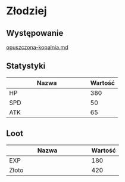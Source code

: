 # Złodziej

## Występowanie

[opuszczona-kopalnia.md](../../lokacje/drugie-pietro/opuszczona-kopalnia.md "mention")

## Statystyki

<table><thead><tr><th width="202">Nazwa</th><th>Wartość</th></tr></thead><tbody><tr><td>HP</td><td>380</td></tr><tr><td>SPD</td><td>50</td></tr><tr><td>ATK</td><td>65</td></tr></tbody></table>

## Loot

<table><thead><tr><th width="205">Nazwa</th><th>Wartość</th></tr></thead><tbody><tr><td>EXP</td><td>180</td></tr><tr><td>Złoto</td><td>420</td></tr></tbody></table>
